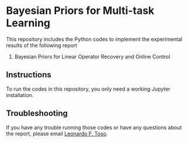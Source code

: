 # Bayesian Priors for Multi-task Learning

This repository includes the Python codes to implement the experimental results of the following report

1)  Bayesian Priors for Linear Operator Recovery and Online Control

## Instructions

To run the codes in this repository, you only need a working Jupyter installation. 

## Troubleshooting

If you have any trouble running those codes or have any questions about the report, please email [Leonardo F. Toso](mailto:lt2879@columbia.edu).
